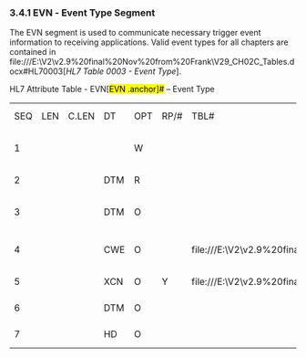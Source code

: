 ### 3.4.1 EVN ‑ Event Type Segment

The EVN segment is used to communicate necessary trigger event information to receiving applications. Valid event types for all chapters are contained in file:///E:\V2\v2.9%20final%20Nov%20from%20Frank\V29_CH02C_Tables.docx#HL70003[_HL7 Table 0003 - Event Type_].

HL7 Attribute Table - EVN[<mark>EVN .anchor]</mark><mark>#</mark> – Event Type

|     |     |     |     |     |     |     |     |     |
| --- | --- | --- | --- | --- | --- | --- | --- | --- |
| SEQ | LEN | C.LEN | DT | OPT | RP/# | TBL# | ITEM# | ELEMENT NAME |
| 1 |  |  |  | W |  |  | 00099 | Event Type Code |
| 2 |  |  | DTM | R |  |  | 00100 | Recorded Date/Time |
| 3 |  |  | DTM | O |  |  | 00101 | Date/Time Planned Event |
| 4 |  |  | CWE | O |  | file:///E:\V2\v2.9%20final%20Nov%20from%20Frank\V29_CH02C_Tables.docx#HL70062[0062] | 00102 | Event Reason Code |
| 5 |  |  | XCN | O | Y | file:///E:\V2\v2.9%20final%20Nov%20from%20Frank\V29_CH02C_Tables.docx#HL70188[0188] | 00103 | Operator ID |
| 6 |  |  | DTM | O |  |  | 01278 | Event Occurred |
| 7 |  |  | HD | O |  |  | 01534 | Event Facility |
